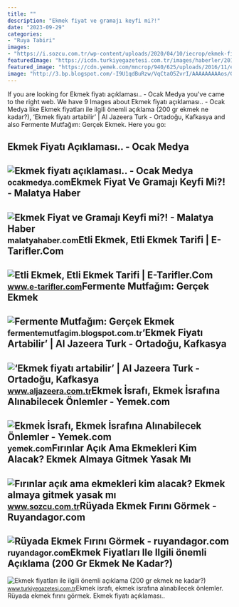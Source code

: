 ```yaml
---
title: ""
description: "Ekmek fiyat ve gramajı keyfi mi?!"
date: "2023-09-29"
categories:
- "Ruya Tabiri"
images:
- "https://i.sozcu.com.tr/wp-content/uploads/2020/04/10/iecrop/ekmek-firin-dha_16_9_1586550436.jpg?v=5740225"
featuredImage: "https://icdn.turkiyegazetesi.com.tr/images/haberler/2017_11/buyuk/ekmek-fiyatlari-ile-ilgili-onemli-aciklama-200-gr-ekmek-ne-kadar--1510821144.jpg"
featured_image: "https://cdn.yemek.com/mncrop/940/625/uploads/2016/11/ekmek-israfi1.jpg"
image: "http://3.bp.blogspot.com/-I9U1qdBuRzw/VqCtaO5ZvrI/AAAAAAAAAos/G7DkNYdkTg0/s1600/DSC_0104.JPG"
---
```


If you are looking for Ekmek fiyatı açıklaması.. - Ocak Medya you've came to the right web. We have 9 Images about Ekmek fiyatı açıklaması.. - Ocak Medya like Ekmek fiyatları ile ilgili önemli açıklama (200 gr ekmek ne kadar?), ‘Ekmek fiyatı artabilir’ | Al Jazeera Turk - Ortadoğu, Kafkasya and also Fermente Mutfağım: Gerçek Ekmek. Here you go:

Ekmek Fiyatı Açıklaması.. - Ocak Medya
--------------------------------------

 ![Ekmek fiyatı açıklaması.. - Ocak Medya](https://ocakmedya.com/wp-content/uploads/2022/03/ekmek-firin.jpg) <small>ocakmedya.com</small>Ekmek Fiyat Ve Gramajı Keyfi Mi?! - Malatya Haber
-------------------------------------------------

 ![Ekmek Fiyat ve Gramajı Keyfi mi?! - Malatya Haber](https://malatyahaber.com/wp-content/uploads/2018/09/ekmek.jpg) <small>malatyahaber.com</small>Etli Ekmek, Etli Ekmek Tarifi | E-Tarifler.Com
----------------------------------------------

 ![Etli Ekmek, Etli Ekmek Tarifi | E-Tarifler.Com](https://www.e-tarifler.com/wp-content/uploads/2014/11/Etliekmek.jpg) <small>www.e-tarifler.com</small>Fermente Mutfağım: Gerçek Ekmek
-------------------------------

 ![Fermente Mutfağım: Gerçek Ekmek](http://3.bp.blogspot.com/-I9U1qdBuRzw/VqCtaO5ZvrI/AAAAAAAAAos/G7DkNYdkTg0/s1600/DSC_0104.JPG) <small>fermentemutfagim.blogspot.com.tr</small>‘Ekmek Fiyatı Artabilir’ | Al Jazeera Turk - Ortadoğu, Kafkasya
---------------------------------------------------------------

 ![‘Ekmek fiyatı artabilir’ | Al Jazeera Turk - Ortadoğu, Kafkasya](http://www.aljazeera.com.tr/sites/default/files/2014/04/14/ekmek3-788_1.jpg) <small>www.aljazeera.com.tr</small>Ekmek İsrafı, Ekmek İsrafına Alınabilecek Önlemler - Yemek.com
--------------------------------------------------------------

 ![Ekmek İsrafı, Ekmek İsrafına Alınabilecek Önlemler - Yemek.com](https://cdn.yemek.com/mncrop/940/625/uploads/2016/11/ekmek-israfi1.jpg) <small>yemek.com</small>Fırınlar Açık Ama Ekmekleri Kim Alacak? Ekmek Almaya Gitmek Yasak Mı
--------------------------------------------------------------------

 ![Fırınlar açık ama ekmekleri kim alacak? Ekmek almaya gitmek yasak mı](https://i.sozcu.com.tr/wp-content/uploads/2020/04/10/iecrop/ekmek-firin-dha_16_9_1586550436.jpg?v=5740225) <small>www.sozcu.com.tr</small>Rüyada Ekmek Fırını Görmek - Ruyandagor.com
-------------------------------------------

 ![Rüyada Ekmek Fırını Görmek - ruyandagor.com](https://images.ruyandagor.com/2017/04/ekmek-firini-gormek-2317.jpg) <small>ruyandagor.com</small>Ekmek Fiyatları Ile Ilgili önemli Açıklama (200 Gr Ekmek Ne Kadar?)
-------------------------------------------------------------------

 ![Ekmek fiyatları ile ilgili önemli açıklama (200 gr ekmek ne kadar?)](https://icdn.turkiyegazetesi.com.tr/images/haberler/2017_11/buyuk/ekmek-fiyatlari-ile-ilgili-onemli-aciklama-200-gr-ekmek-ne-kadar--1510821144.jpg) <small>www.turkiyegazetesi.com.tr</small>Ekmek i̇srafı, ekmek i̇srafına alınabilecek önlemler. Rüyada ekmek fırını görmek. Ekmek fiyatı açıklaması..
